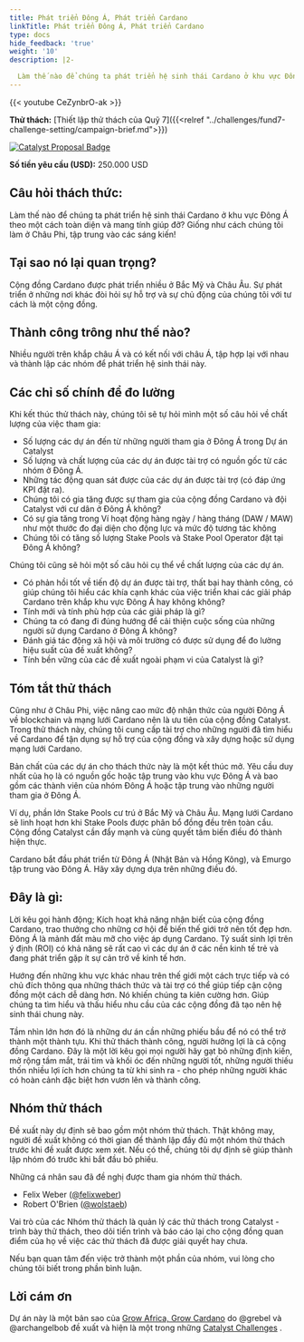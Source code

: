 ```yaml
---
title: Phát triển Đông Á, Phát triển Cardano
linkTitle: Phát triển Đông Á, Phát triển Cardano
type: docs
hide_feedback: 'true'
weight: '10'
description: |2-

  Làm thế nào để chúng ta phát triển hệ sinh thái Cardano ở khu vực Đông Á theo một cách toàn diện, đa dạng và theo hướng khuyến khích và hỗ trợ? Giống như cách chúng tôi làm ở Châu Phi, tập trung vào các sáng kiến và việc triển khai!
---
```

{{< youtube CeZynbrO-ak >}}

**Thử thách:** [Thiết lập thử thách của Quỹ 7]({{<relref "../challenges/fund7-challenge-setting/campaign-brief.md">}})

[![Catalyst Proposal Badge](https://img.shields.io/badge/Proposal-Catalyst-blue)](https://cardano.ideascale.com/a/dtd/Grow-Southeast-Asia-Grow-Cardano/367250-48088)

**Số tiền yêu cầu (USD):** 250.000 USD

## Câu hỏi thách thức:

Làm thế nào để chúng ta phát triển hệ sinh thái Cardano ở khu vực Đông Á theo một cách toàn diện và mang tính giúp đỡ? Giống như cách chúng tôi làm ở Châu Phi, tập trung vào các sáng kiến!

## Tại sao nó lại quan trọng?

Cộng đồng Cardano được phát triển nhiều ở Bắc Mỹ và Châu Âu. Sự phát triển ở những nơi khác đòi hỏi sự hỗ trợ và sự chủ động của chúng tôi với tư cách là một cộng đồng.

## Thành công trông như thế nào?

Nhiều người trên khắp châu Á và có kết nối với châu Á, tập hợp lại với nhau và thành lập các nhóm để phát triển hệ sinh thái này.

## Các chỉ số chính để đo lường

Khi kết thúc thử thách này, chúng tôi sẽ tự hỏi mình một số câu hỏi về chất lượng của việc tham gia:

- Số lượng các dự án đến từ những người tham gia ở Đông Á trong Dự án Catalyst
- Số lượng và chất lượng của các dự án được tài trợ có nguồn gốc từ các nhóm ở Đông Á.
- Những tác động quan sát được của các dự án được tài trợ (có đáp ứng KPI đặt ra).
- Chúng tôi có gia tăng được sự tham gia của cộng đồng Cardano và đội Catalyst với cư dân ở Đông Á không?
- Có sự gia tăng trong Ví hoạt động hàng ngày / hàng tháng (DAW / MAW) như một thước đo đại diện cho động lực và mức độ tương tác không
- Chúng tôi có tăng số lượng Stake Pools và Stake Pool Operator đặt tại Đông Á không?

Chúng tôi cũng sẽ hỏi một số câu hỏi cụ thể về chất lượng của các dự án.

- Có phản hồi tốt về tiến độ dự án được tài trợ, thất bại hay thành công, có giúp chúng tôi hiểu các khía cạnh khác của việc triển khai các giải pháp Cardano trên khắp khu vực Đông Á hay không không?
- Tính mới và tính phù hợp của các giải pháp là gì?
- Chúng ta có đang đi đúng hướng để cải thiện cuộc sống của những người sử dụng Cardano ở Đông Á không?
- Đánh giá tác động xã hội và môi trường có được sử dụng để đo lường hiệu suất của đề xuất không?
- Tính bền vững của các đề xuất ngoài phạm vi của Catalyst là gì?

## Tóm tắt thử thách

Cũng như ở Châu Phi, việc nâng cao mức độ nhận thức của người Đông Á về blockchain và mạng lưới Cardano nên là ưu tiên của cộng đồng Catalyst. Trong thử thách này, chúng tôi cung cấp tài trợ cho những người đã tìm hiểu về Cardano để tận dụng sự hỗ trợ của cộng đồng và xây dựng hoặc sử dụng mạng lưới Cardano.

Bản chất của các dự án cho thách thức này là một kết thúc mở. Yêu cầu duy nhất của họ là có nguồn gốc hoặc tập trung vào khu vực Đông Á và bao gồm các thành viên của nhóm Đông Á hoặc tập trung vào những người tham gia ở Đông Á.

Ví dụ, phần lớn Stake Pools cư trú ở Bắc Mỹ và Châu Âu. Mạng lưới Cardano sẽ linh hoạt hơn khi Stake Pools được phân bổ đồng đều trên toàn cầu. Cộng đồng Catalyst cần đẩy mạnh và cùng quyết tâm biến điều đó thành hiện thực.

Cardano bắt đầu phát triển từ Đông Á (Nhật Bản và Hồng Kông), và Emurgo tập trung vào Đông Á. Hãy xây dựng dựa trên những điều đó.

## Đây là gì:

Lời kêu gọi hành động; Kích hoạt khả năng nhận biết của cộng đồng Cardano, trao thưởng cho những cơ hội để biến thế giới trở nên tốt đẹp hơn. Đông Á là mảnh đất màu mỡ cho việc áp dụng Cardano. Tỷ suất sinh lợi trên ý định (ROI) có khả năng sẽ rất cao vì các dự án ở các nền kinh tế trẻ và đang phát triển gặp ít sự cản trở về kinh tế hơn.

Hướng đến những khu vực khác nhau trên thế giới một cách trực tiếp và có chủ đích thông qua những thách thức và tài trợ có thể giúp tiếp cận cộng đồng một cách dễ dàng hơn. Nó khiến chúng ta kiên cường hơn. Giúp chúng ta tìm hiểu và thấu hiểu nhu cầu của các cộng đồng đã tạo nên hệ sinh thái chung này.

Tầm nhìn lớn hơn đó là những dư án cần những phiếu bầu để nó có thể trở thành một thành tựu. Khi thử thách thành công, người hưởng lợi là cả cộng đồng Cardano. Đây là một lời kêu gọi mọi người hãy gạt bỏ những định kiến, mở rộng tầm mắt, trái tim và khối óc đến những người tốt, những người thiếu thốn nhiều lợi ích hơn chúng ta từ khi sinh ra - cho phép những người khác có hoàn cảnh đặc biệt hơn vươn lên và thành công.

## Nhóm thử thách

Đề xuất này dự định sẽ bao gồm một nhóm thử thách. Thật không may, người đề xuất không có thời gian để thành lập đầy đủ một nhóm thử thách trước khi đề xuất được xem xét. Nếu có thể, chúng tôi dự định sẽ giúp thành lập nhóm đó trước khi bắt đầu bỏ phiếu.

Những cá nhân sau đã đề nghị được tham gia nhóm thử thách.

- Felix Weber ([@felixweber](https://cardano.ideascale.com/a/pmd/3077912-48088?))
- Robert O'Brien ([@wolstaeb](https://cardano.ideascale.com/a/pmd/3056857-48088?))

Vai trò của các Nhóm thử thách là quản lý các thử thách trong Catalyst - trình bày thử thách, theo dõi tiến trình và báo cáo lại cho cộng đồng quan điểm của họ về việc các thử thách đã được giải quyết hay chưa.

Nếu bạn quan tâm đến việc trở thành một phần của nhóm, vui lòng cho chúng tôi biết trong phần bình luận.

## Lời cám ơn

Dự án này là một bản sao của [Grow Africa, Grow Cardano](https://cardano.ideascale.com/a/dtd/Grow-Africa-Grow-Cardano/333079-48088) do @grebel và @archangelbob đề xuất và hiện là một trong những [Catalyst Challenges](https://cardano.ideascale.com/a/campaign-home/26108) .
